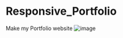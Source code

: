 # Responsive_Portfolio
Make my Portfolio website
![image](https://github.com/user-attachments/assets/b740eb31-cdeb-4b31-a804-20319de78b28)

